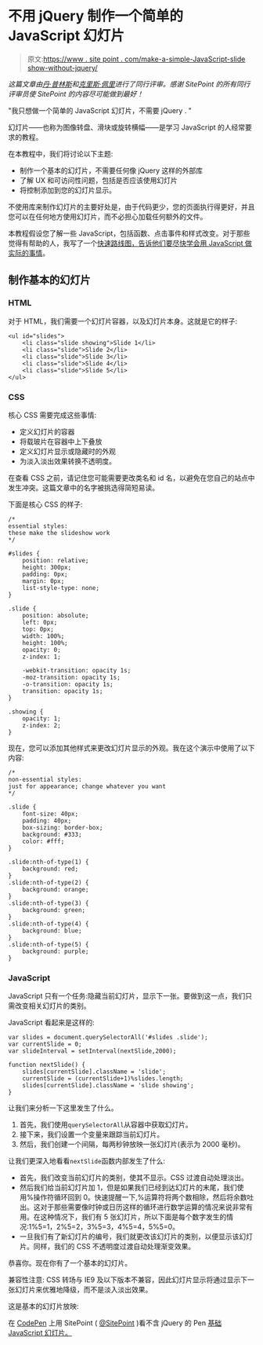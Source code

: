 # 不用 jQuery 制作一个简单的 JavaScript 幻灯片

> 原文:[https://www . site point . com/make-a-simple-JavaScript-slide show-without-jquery/](https://www.sitepoint.com/make-a-simple-javascript-slideshow-without-jquery/)

*这篇文章由[丹·普林斯](https://www.sitepoint.com/author/dprince/)和[克里斯·佩里](https://www.sitepoint.com/author/cperry/)进行了同行评审。感谢 SitePoint 的所有同行评审员使 SitePoint 的内容尽可能做到最好！*

"我只想做一个简单的 JavaScript 幻灯片，不需要 jQuery . "

幻灯片——也称为图像转盘、滑块或旋转横幅——是学习 JavaScript 的人经常要求的教程。

在本教程中，我们将讨论以下主题:

*   制作一个基本的幻灯片，不需要任何像 jQuery 这样的外部库
*   了解 UX 和可访问性问题，包括是否应该使用幻灯片
*   将控制添加到您的幻灯片显示。

不使用库来制作幻灯片的主要好处是，由于代码更少，您的页面执行得更好，并且您可以在任何地方使用幻灯片，而不必担心加载任何额外的文件。

本教程假设您了解一些 JavaScript，包括函数、点击事件和样式改变。对于那些觉得有帮助的人，我写了一个[快速路线图，告诉他们要尽快学会用 JavaScript 做实际的事情](https://simplestepscode.com/learn-javascript/)。

## 制作基本的幻灯片

### HTML

对于 HTML，我们需要一个幻灯片容器，以及幻灯片本身。这就是它的样子:

```
<ul id="slides">
    <li class="slide showing">Slide 1</li>
    <li class="slide">Slide 2</li>
    <li class="slide">Slide 3</li>
    <li class="slide">Slide 4</li>
    <li class="slide">Slide 5</li>
</ul> 
```

### CSS

核心 CSS 需要完成这些事情:

*   定义幻灯片的容器
*   将载玻片在容器中上下叠放
*   定义幻灯片显示或隐藏时的外观
*   为淡入淡出效果转换不透明度。

在查看 CSS 之前，请记住您可能需要更改类名和 id 名，以避免在您自己的站点中发生冲突。这篇文章中的名字被挑选得简短易读。

下面是核心 CSS 的样子:

```
/*
essential styles:
these make the slideshow work
*/

#slides {
    position: relative;
    height: 300px;
    padding: 0px;
    margin: 0px;
    list-style-type: none;
}

.slide {
    position: absolute;
    left: 0px;
    top: 0px;
    width: 100%;
    height: 100%;
    opacity: 0;
    z-index: 1;

    -webkit-transition: opacity 1s;
    -moz-transition: opacity 1s;
    -o-transition: opacity 1s;
    transition: opacity 1s;
}

.showing {
    opacity: 1;
    z-index: 2;
} 
```

现在，您可以添加其他样式来更改幻灯片显示的外观。我在这个演示中使用了以下内容:

```
/*
non-essential styles:
just for appearance; change whatever you want
*/

.slide {
    font-size: 40px;
    padding: 40px;
    box-sizing: border-box;
    background: #333;
    color: #fff;
}

.slide:nth-of-type(1) {
    background: red;
}
.slide:nth-of-type(2) {
    background: orange;
}
.slide:nth-of-type(3) {
    background: green;
}
.slide:nth-of-type(4) {
    background: blue;
}
.slide:nth-of-type(5) {
    background: purple;
} 
```

### JavaScript

JavaScript 只有一个任务:隐藏当前幻灯片，显示下一张。要做到这一点，我们只需改变相关幻灯片的类别。

JavaScript 看起来是这样的:

```
var slides = document.querySelectorAll('#slides .slide');
var currentSlide = 0;
var slideInterval = setInterval(nextSlide,2000);

function nextSlide() {
    slides[currentSlide].className = 'slide';
    currentSlide = (currentSlide+1)%slides.length;
    slides[currentSlide].className = 'slide showing';
} 
```

让我们来分析一下这里发生了什么。

1.  首先，我们使用`querySelectorAll`从容器中获取幻灯片。
2.  接下来，我们设置一个变量来跟踪当前幻灯片。
3.  然后，我们创建一个间隔，每两秒钟放映一张幻灯片(表示为 2000 毫秒)。

让我们更深入地看看`nextSlide`函数内部发生了什么:

*   首先，我们改变当前幻灯片的类别，使其不显示。CSS 过渡自动处理淡出。
*   然后我们给当前幻灯片加 1，但是如果我们已经到达幻灯片的末尾，我们使用%操作符循环回到 0。快速提醒一下,%运算符将两个数相除，然后将余数吐出。这对于那些需要像时钟或日历这样的循环进行数学运算的情况来说非常有用。在这种情况下，我们有 5 张幻灯片，所以下面是每个数字发生的情况:1%5=1，2%5=2，3%5=3，4%5=4，5%5=0。
*   一旦我们有了新幻灯片的编号，我们就更改该幻灯片的类别，以便显示该幻灯片。同样，我们的 CSS 不透明度过渡自动处理渐变效果。

恭喜你。现在你有了一个基本的幻灯片。

兼容性注意:
CSS 转场与 IE9 及以下版本不兼容，因此幻灯片显示将通过显示下一张幻灯片来优雅地降级，而不是淡入淡出效果。

这是基本的幻灯片放映:

在 [CodePen](http://codepen.io) 上用 SitePoint ( [@SitePoint](http://codepen.io/SitePoint) )看不含 jQuery 的 Pen [基础 JavaScript 幻灯片。](http://codepen.io/SitePoint/pen/KzjpGj/)